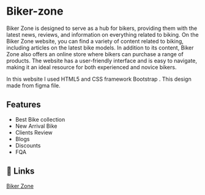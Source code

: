 # Biker-zone

Biker Zone is designed to serve as a hub for bikers, providing them with the latest news, reviews, and information on everything related to biking. On the Biker Zone website, you can find a variety of content related to biking, including articles on the latest bike models. In addition to its content, Biker Zone also offers an online store where bikers can purchase a range of products. The website has a user-friendly interface and is easy to navigate, making it an ideal resource for both experienced and novice bikers.

In this website I used HTML5 and CSS framework Bootstrap . This design made from figma file.


## Features

- Best Bike collection
- New Arrival Bike
- Clients Review
- Blogs
- Discounts
- FQA

## 🔗 Links

[Biker Zone](https://habibaferdausi.github.io/Biker-zone-Bootstrap)
